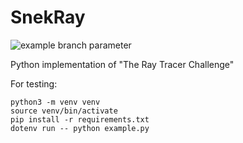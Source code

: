 # SnekRay
![example branch parameter](https://github.com/vextor22/snekray/actions/workflows/python-package.yml/badge.svg?branch=main)


Python implementation of "The Ray Tracer Challenge"

For testing:
```
python3 -m venv venv
source venv/bin/activate
pip install -r requirements.txt
dotenv run -- python example.py
```
